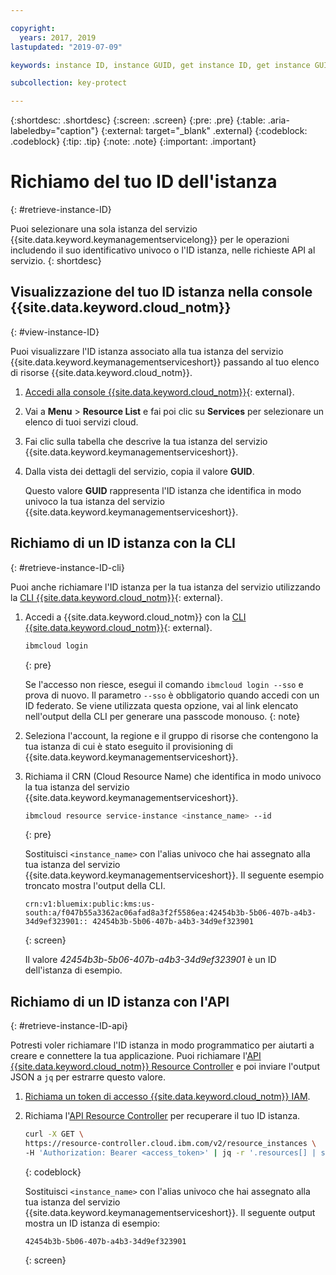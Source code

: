 ```yaml
---

copyright:
  years: 2017, 2019
lastupdated: "2019-07-09"

keywords: instance ID, instance GUID, get instance ID, get instance GUID, instance ID API, instance ID CLI

subcollection: key-protect

---
```


{:shortdesc: .shortdesc}
{:screen: .screen}
{:pre: .pre}
{:table: .aria-labeledby="caption"}
{:external: target="_blank" .external}
{:codeblock: .codeblock}
{:tip: .tip}
{:note: .note}
{:important: .important}

# Richiamo del tuo ID dell'istanza
{: #retrieve-instance-ID}

Puoi selezionare una sola istanza del servizio {{site.data.keyword.keymanagementservicelong}} per le operazioni includendo il suo identificativo univoco o l'ID istanza, nelle richieste API al servizio.
{: shortdesc}

## Visualizzazione del tuo ID istanza nella console {{site.data.keyword.cloud_notm}}
{: #view-instance-ID}

Puoi visualizzare l'ID istanza associato alla tua istanza del servizio {{site.data.keyword.keymanagementserviceshort}} passando al tuo elenco di risorse {{site.data.keyword.cloud_notm}}.

1. [Accedi alla console {{site.data.keyword.cloud_notm}}](https://{DomainName}){: external}.
2. Vai a **Menu** &gt; **Resource List** e fai poi clic su **Services** per selezionare un elenco di tuoi servizi cloud.
3. Fai clic sulla tabella che descrive la tua istanza del servizio {{site.data.keyword.keymanagementserviceshort}}.
4. Dalla vista dei dettagli del servizio, copia il valore **GUID**.

    Questo valore **GUID** rappresenta l'ID istanza che identifica in modo univoco la tua istanza del servizio {{site.data.keyword.keymanagementserviceshort}}.

## Richiamo di un ID istanza con la CLI
{: #retrieve-instance-ID-cli}

Puoi anche richiamare l'ID istanza per la tua istanza del servizio utilizzando la [CLI {{site.data.keyword.cloud_notm}}](/docs/cli?topic=cloud-cli-getting-started){: external}.

1. Accedi a {{site.data.keyword.cloud_notm}} con la [CLI {{site.data.keyword.cloud_notm}}](/docs/cli?topic=cloud-cli-getting-started){: external}.

    ```sh
    ibmcloud login 
    ```
    {: pre}

    Se l'accesso non riesce, esegui il comando `ibmcloud login --sso` e prova di nuovo. Il parametro `--sso` è obbligatorio quando
accedi con un ID federato. Se viene utilizzata questa opzione, vai al link elencato nell'output della CLI
per generare una passcode monouso.
    {: note}

2. Seleziona l'account, la regione e il gruppo di risorse che contengono la tua istanza di cui è stato eseguito il provisioning di {{site.data.keyword.keymanagementserviceshort}}.

3. Richiama il CRN (Cloud Resource Name) che identifica in modo univoco la tua istanza del servizio {{site.data.keyword.keymanagementserviceshort}}. 

    ```sh
    ibmcloud resource service-instance <instance_name> --id
    ```
    {: pre}

    Sostituisci `<instance_name>` con l'alias univoco che hai assegnato alla tua istanza del servizio {{site.data.keyword.keymanagementserviceshort}}. Il seguente esempio troncato mostra l'output della CLI.

    ```
    crn:v1:bluemix:public:kms:us-south:a/f047b55a3362ac06afad8a3f2f5586ea:42454b3b-5b06-407b-a4b3-34d9ef323901:: 42454b3b-5b06-407b-a4b3-34d9ef323901
    ```
    {: screen}

    Il valore _42454b3b-5b06-407b-a4b3-34d9ef323901_ è un ID dell'istanza di esempio.


## Richiamo di un ID istanza con l'API
{: #retrieve-instance-ID-api}

Potresti voler richiamare l'ID istanza in modo programmatico per aiutarti a creare e connettere la tua applicazione. Puoi richiamare l'[API {{site.data.keyword.cloud_notm}} Resource Controller](https://{DomainName}/apidocs/resource-controller) e poi inviare l'output JSON a `jq` per estrarre questo valore.

1. [Richiama un token di accesso {{site.data.keyword.cloud_notm}} IAM](/docs/services/key-protect?topic=key-protect-retrieve-access-token).
2. Richiama l'[API Resource Controller](https://{DomainName}/apidocs/resource-controller) per recuperare il tuo ID istanza.

    ```sh
    curl -X GET \
    https://resource-controller.cloud.ibm.com/v2/resource_instances \
    -H 'Authorization: Bearer <access_token>' | jq -r '.resources[] | select(.name | contains("<instance_name>")) | .guid'
    ```
    {: codeblock}

    Sostituisci `<instance_name>` con l'alias univoco che hai assegnato alla tua istanza del servizio {{site.data.keyword.keymanagementserviceshort}}. Il seguente output mostra un ID istanza di esempio:

    ```
    42454b3b-5b06-407b-a4b3-34d9ef323901
    ```
    {: screen}
